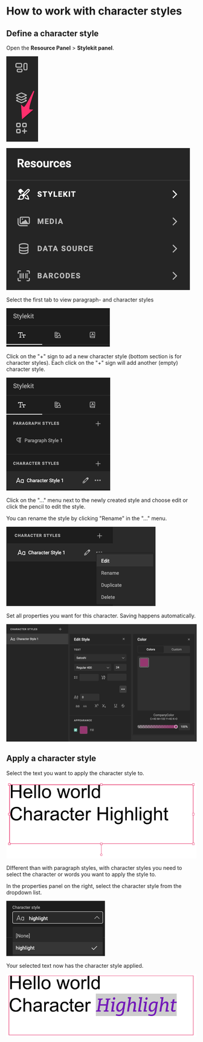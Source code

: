 # How to work with character styles

## Define a character style

Open the **Resource Panel** > **Stylekit panel**.

![screenshotsmall](bottom-quicktools-ui.png)

![screenshot](stylekit.png)

Select the first tab to view paragraph- and character styles

![screenshot](cs-2.png)

Click on the "+" sign to ad a new character style (bottom section is for character styles).
Each click on the "+" sign will add another (empty) character style.

![screenshot](cs-3.png)

Click on the "..." menu next to the newly created style and choose edit or click the pencil to edit the style.

You can rename the style by clicking "Rename" in the "..." menu.

![screenshot](cs-4.png)

Set all properties you want for this character. Saving happens automatically.

![screenshot](cs-9.png)

## Apply a character style

Select the text you want to apply the character style to.

![screenshot](cs-6.png)

DIfferent than with paragraph styles, with character styles you need to select the character or words you want to apply the style to.

In the properties panel on the right, select the character style from the dropdown list.

![screenshot](cs-7.png)

Your selected text now has the character style applied.

![screenshot](cs-8.png)